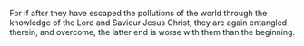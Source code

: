 For if after they have escaped the pollutions of the world through the knowledge of the Lord and Saviour Jesus Christ, they are again entangled therein, and overcome, the latter end is worse with them than the beginning.
